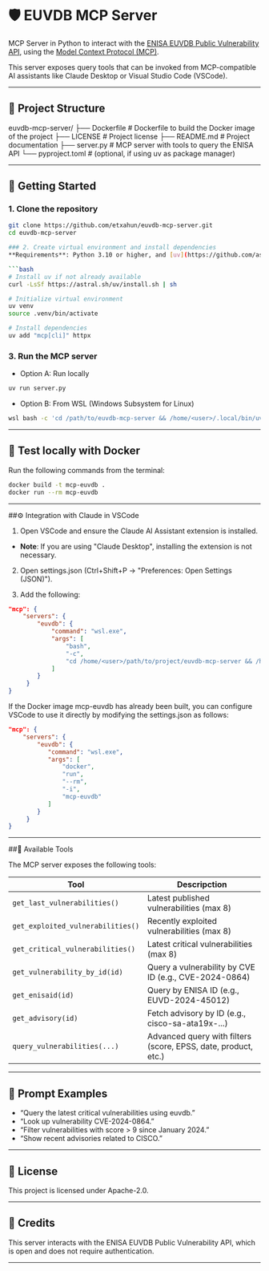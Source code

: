 # 🛡️ EUVDB MCP Server

MCP Server in Python to interact with the [ENISA EUVDB Public Vulnerability API](https://euvd.enisa.europa.eu/), using the [Model Context Protocol (MCP)](https://modelcontextprotocol.io/).

This server exposes query tools that can be invoked from MCP-compatible AI assistants like Claude Desktop or Visual Studio Code (VSCode).

---

## 📁 Project Structure

euvdb-mcp-server/
├── Dockerfile # Dockerfile to build the Docker image of the project
├── LICENSE # Project license
├── README.md # Project documentation
├── server.py # MCP server with tools to query the ENISA API
└── pyproject.toml # (optional, if using uv as package manager)


---

## 🚀 Getting Started

### 1. Clone the repository

```bash
git clone https://github.com/etxahun/euvdb-mcp-server.git
cd euvdb-mcp-server

### 2. Create virtual environment and install dependencies
**Requirements**: Python 3.10 or higher, and [uv](https://github.com/astral-sh/uv) as environment manager (optional but recommended).

```bash
# Install uv if not already available
curl -LsSf https://astral.sh/uv/install.sh | sh

# Initialize virtual environment
uv venv
source .venv/bin/activate

# Install dependencies
uv add "mcp[cli]" httpx
```

### 3. Run the MCP server
* Option A: Run locally
```bash
uv run server.py
````

* Option B: From WSL (Windows Subsystem for Linux)
```bash
wsl bash -c 'cd /path/to/euvdb-mcp-server && /home/<user>/.local/bin/uv run server.py'
```

---

## 🧪 Test locally with Docker

Run the following commands from the terminal:

```bash
docker build -t mcp-euvdb .
docker run --rm mcp-euvdb
```

---

##⚙️ Integration with Claude in VSCode

1. Open VSCode and ensure the Claude AI Assistant extension is installed.

* **Note**: If you are using "Claude Desktop", installing the extension is not necessary.

2. Open settings.json (Ctrl+Shift+P → "Preferences: Open Settings (JSON)").

3. Add the following:

```json
"mcp": {
    "servers": {
        "euvdb": {
            "command": "wsl.exe",
            "args": [
                "bash",
                "-c",
                "cd /home/<user>/path/to/project/euvdb-mcp-server && /home/<user>/.local/bin/uv run server.py"
            ]
        }
     }
}
```

If the Docker image mcp-euvdb has already been built, you can configure VSCode to use it directly by modifying the settings.json as follows:

```json
"mcp": {
    "servers": {
        "euvdb": {
           "command": "wsl.exe",
           "args": [
               "docker",
               "run",
               "--rm",
               "-i",
               "mcp-euvdb"
           ]
        }
     }
}
```

---

##🧪 Available Tools

The MCP server exposes the following tools:

| Tool                             | Descripction                                                                 |
|----------------------------------|-----------------------------------------------------------------------------|
| `get_last_vulnerabilities()`     | Latest published vulnerabilities (max 8)                                 
| `get_exploited_vulnerabilities()`| Recently exploited vulnerabilities (max 8)                          |
| `get_critical_vulnerabilities()` | Latest critical vulnerabilities (max 8)                            |
| `get_vulnerability_by_id(id)`    | Query a vulnerability by CVE ID (e.g., CVE-2024-0864)              |
| `get_enisaid(id)`                | Query by ENISA ID (e.g., EUVD-2024-45012)                              |
| `get_advisory(id)`               | Fetch advisory by ID (e.g., cisco-sa-ata19x-...)                     |
| `query_vulnerabilities(...)`     | Advanced query with filters (score, EPSS, date, product, etc.)     |

---

## 💬 Prompt Examples

* “Query the latest critical vulnerabilities using euvdb.”
* “Look up vulnerability CVE-2024-0864.”
* “Filter vulnerabilities with score > 9 since January 2024.”
* “Show recent advisories related to CISCO.”

---

## 📄 License

This project is licensed under Apache-2.0.

--- 

## 🤝 Credits

This server interacts with the ENISA EUVDB Public Vulnerability API, which is open and does not require authentication.

---
